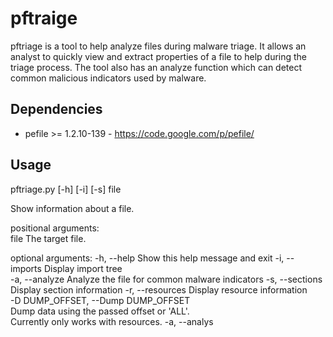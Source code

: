 # pftraige

pftriage is a tool to help analyze files during malware triage. It allows an analyst to quickly 
view and extract properties of a file to help during the triage process. The tool also has an
analyze function which can detect common malicious indicators used by malware.

Dependencies
-----

 * pefile >= 1.2.10-139 - https://code.google.com/p/pefile/ 
 

Usage
-----

pftriage.py [-h] [-i] [-s] file

Show information about a file.  
  
positional arguments:  
  file            The target file.  
  
optional arguments:
-h, --help            Show this help message and exit
-i, --imports         Display import tree  
-a, --analyze         Analyze the file for common malware indicators
-s, --sections        Display section information
-r, --resources       Display resource information   
-D DUMP_OFFSET, --Dump DUMP_OFFSET   
                        Dump data using the passed offset or 'ALL'.   
                        Currently only works with resources.
-a, --analys
  

